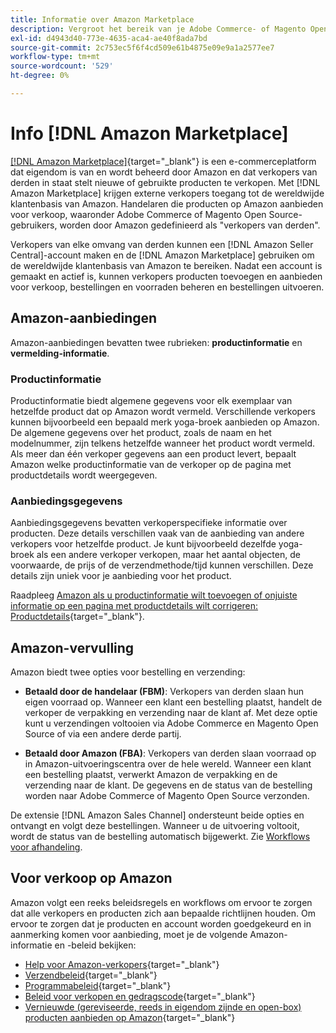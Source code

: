 ```yaml
---
title: Informatie over Amazon Marketplace
description: Vergroot het bereik van je Adobe Commerce- of Magento Open Source-winkel door je productcatalogus te gebruiken als aanbiedingen op de Amazon Marketplace.
exl-id: d4943d40-773e-4635-aca4-ae40f8ada7bd
source-git-commit: 2c753ec5f6f4cd509e61b4875e09e9a1a2577ee7
workflow-type: tm+mt
source-wordcount: '529'
ht-degree: 0%

---
```


# Info [!DNL Amazon Marketplace]

[[!DNL Amazon Marketplace]](https://sell.amazon.com/){target=&quot;_blank&quot;} is een e-commerceplatform dat eigendom is van en wordt beheerd door Amazon en dat verkopers van derden in staat stelt nieuwe of gebruikte producten te verkopen. Met [!DNL Amazon Marketplace] krijgen externe verkopers toegang tot de wereldwijde klantenbasis van Amazon. Handelaren die producten op Amazon aanbieden voor verkoop, waaronder Adobe Commerce of Magento Open Source-gebruikers, worden door Amazon gedefinieerd als &quot;verkopers van derden&quot;.

Verkopers van elke omvang van derden kunnen een [!DNL Amazon Seller Central]-account maken en de [!DNL Amazon Marketplace] gebruiken om de wereldwijde klantenbasis van Amazon te bereiken. Nadat een account is gemaakt en actief is, kunnen verkopers producten toevoegen en aanbieden voor verkoop, bestellingen en voorraden beheren en bestellingen uitvoeren.

## Amazon-aanbiedingen

Amazon-aanbiedingen bevatten twee rubrieken: **productinformatie** en **vermelding-informatie**.

### Productinformatie

Productinformatie biedt algemene gegevens voor elk exemplaar van hetzelfde product dat op Amazon wordt vermeld. Verschillende verkopers kunnen bijvoorbeeld een bepaald merk yoga-broek aanbieden op Amazon. De algemene gegevens over het product, zoals de naam en het modelnummer, zijn telkens hetzelfde wanneer het product wordt vermeld. Als meer dan één verkoper gegevens aan een product levert, bepaalt Amazon welke productinformatie van de verkoper op de pagina met productdetails wordt weergegeven.

### Aanbiedingsgegevens

Aanbiedingsgegevens bevatten verkoperspecifieke informatie over producten. Deze details verschillen vaak van de aanbieding van andere verkopers voor hetzelfde product. Je kunt bijvoorbeeld dezelfde yoga-broek als een andere verkoper verkopen, maar het aantal objecten, de voorwaarde, de prijs of de verzendmethode/tijd kunnen verschillen. Deze details zijn uniek voor je aanbieding voor het product.

Raadpleeg [Amazon als u productinformatie wilt toevoegen of onjuiste informatie op een pagina met productdetails wilt corrigeren: Productdetails](https://sellercentral.amazon.com/gp/help/external/200335450){target=&quot;_blank&quot;}.

## Amazon-vervulling

Amazon biedt twee opties voor bestelling en verzending:

- **Betaald door de handelaar (FBM)**: Verkopers van derden slaan hun eigen voorraad op. Wanneer een klant een bestelling plaatst, handelt de verkoper de verpakking en verzending naar de klant af. Met deze optie kunt u verzendingen voltooien via Adobe Commerce en Magento Open Source of via een andere derde partij.

- **Betaald door Amazon (FBA)**: Verkopers van derden slaan voorraad op in Amazon-uitvoeringscentra over de hele wereld. Wanneer een klant een bestelling plaatst, verwerkt Amazon de verpakking en de verzending naar de klant. De gegevens en de status van de bestelling worden naar Adobe Commerce of Magento Open Source verzonden.

De extensie [!DNL Amazon Sales Channel] ondersteunt beide opties en ontvangt en volgt deze bestellingen. Wanneer u de uitvoering voltooit, wordt de status van de bestelling automatisch bijgewerkt. Zie [Workflows voor afhandeling](./fulfillment-workflows.md).

## Voor verkoop op Amazon

Amazon volgt een reeks beleidsregels en workflows om ervoor te zorgen dat alle verkopers en producten zich aan bepaalde richtlijnen houden. Om ervoor te zorgen dat je producten en account worden goedgekeurd en in aanmerking komen voor aanbieding, moet je de volgende Amazon-informatie en -beleid bekijken:

- [Help voor Amazon-verkopers](https://sellercentral.amazon.com/gp/help/external/help-page.html?itemID=2&amp;language=en_US/){target=&quot;_blank&quot;}
- [Verzendbeleid](https://sellercentral.amazon.com/gp/help/external/201901620?language=en-US){target=&quot;_blank&quot;}
- [Programmabeleid](https://sellercentral.amazon.com/gp/help/external/521?language=en-US){target=&quot;_blank&quot;}
- [Beleid voor verkopen en gedragscode](https://sellercentral.amazon.com/gp/help/external/1801?language=en-US){target=&quot;_blank&quot;}
- [Vernieuwde (gereviseerde, reeds in eigendom zijnde en open-box) producten aanbieden op Amazon](https://sell.amazon.com/programs/renewed){target=&quot;_blank&quot;}
